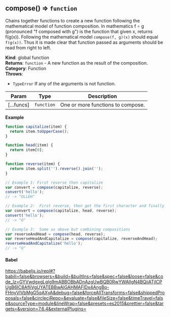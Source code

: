 <a name="compose"></a>

## compose() ⇒ <code>function</code>
Chains together functions to create a new function following the mathematical model of function composition.
In mathematics f ∘ g (pronounced "f composed with g") is the function that given x, returns f(g(x)).
Following the mathematical model `compose(f, g)(x)` should equal `f(g(x))`.
Thus it is made clear that function passed as arguments should be read from right to left.

**Kind**: global function  
**Returns**: <code>function</code> - A new function as the result of the composition.  
**Category**: Function  
**Throws**:

- <code>TypeError</code> If any of the arguments is not function.

| Param | Type | Description |
| --- | --- | --- |
| [...funcs] | <code>function</code> | One or more functions to compose. |

**Example**  
```js
function capitalize(item) {
  return item.toUpperCase();
}

function head(item) {
  return item[0];
}

function reverse(item) {
  return item.split('').reverse().join('');
}

// Example 1: First reverse then capitalize
var convert = compose(capitalize, reverse);
convert('hello');
// -> "OLLEH"

// Example 2:  First reverse, then get the first character and finally capitalize
var convert = compose(capitalize, head, reverse);
convert('hello');
// -> "O"

// Example 3:  Same as above but combining compositions
var reverseAndHead = compose(head, reverse);
var reverseHeadAndCapitalize = compose(capitalize, reverseAndHead);
reverseHeadAndCapitalize('hello');
// -> "O"
```

#### Babel

https://babeljs.io/repl#?babili=false&browsers=&build=&builtIns=false&spec=false&loose=false&code_lz=GYVwdgxgLglg9mABBOBbADnAzgUwBQB0RwYWAlIgN4BQiiATjlCPUgB6IC8AfIiVgUYATEBBwAlGAHMAFlDx4AngBo-FHnyVlVbMgG5qAXyA&debug=false&forceAllTransforms=false&shippedProposals=false&circleciRepo=&evaluate=false&fileSize=false&timeTravel=false&sourceType=module&lineWrap=false&presets=es2015&prettier=false&targets=&version=7.6.4&externalPlugins=
